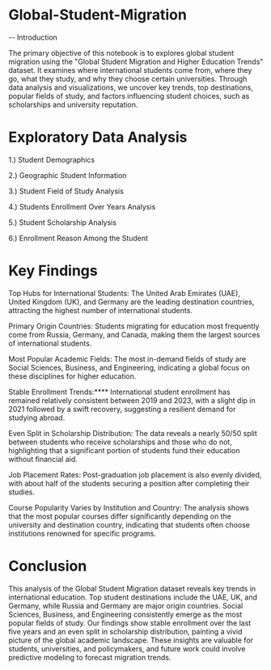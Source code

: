 # Global-Student-Migration

-- Introduction

The primary objective of this notebook is to explores global student migration using the "Global Student Migration and Higher Education Trends" dataset. It examines where international students come from, where they go, what they study, and why they choose certain universities. Through data analysis and visualizations, we uncover key trends, top destinations, popular fields of study, and factors influencing student choices, such as scholarships and university reputation.

# Exploratory Data Analysis

 1.) Student Demographics

 2.) Geographic Student Information
 
 3.) Student Field of Study Analysis
 
 4.) Students Enrollment Over Years Analysis
 
 5.) Student Scholarship Analysis
 
 6.) Enrollment Reason Among the Student


# Key Findings

Top Hubs for International Students: The United Arab Emirates (UAE), United Kingdom (UK), and Germany are the leading destination countries, attracting the highest number of international students.

Primary Origin Countries: Students migrating for education most frequently come from Russia, Germany, and Canada, making them the largest sources of international students.

Most Popular Academic Fields: The most in-demand fields of study are Social Sciences, Business, and Engineering, indicating a global focus on these disciplines for higher education.

Stable Enrollment Trends:**** International student enrollment has remained relatively consistent between 2019 and 2023, with a slight dip in 2021 followed by a swift recovery, suggesting a resilient demand for studying abroad.

Even Split in Scholarship Distribution: The data reveals a nearly 50/50 split between students who receive scholarships and those who do not, highlighting that a significant portion of students fund their education without financial aid.

Job Placement Rates: Post-graduation job placement is also evenly divided, with about half of the students securing a position after completing their studies.

Course Popularity Varies by Institution and Country: The analysis shows that the most popular courses differ significantly depending on the university and destination country, indicating that students often choose institutions renowned for specific programs.



# Conclusion

This analysis of the Global Student Migration dataset reveals key trends in international education. Top student destinations include the UAE, UK, and Germany, while Russia and Germany are major origin countries. Social Sciences, Business, and Engineering consistently emerge as the most popular fields of study. Our findings show stable enrollment over the last five years and an even split in scholarship distribution, painting a vivid picture of the global academic landscape. These insights are valuable for students, universities, and policymakers, and future work could involve predictive modeling to forecast migration trends.
